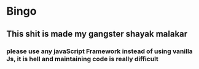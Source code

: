 # Bingo
## This shit is made my gangster shayak malakar
### please use any javaScript Framework instead of using vanilla Js, it is hell and maintaining code is really difficult